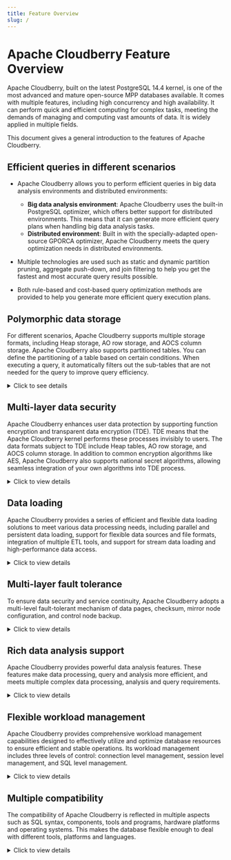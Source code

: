 ```yaml
---
title: Feature Overview
slug: /
---
```


# Apache Cloudberry Feature Overview

Apache Cloudberry, built on the latest PostgreSQL 14.4 kernel, is one of the most advanced and mature open-source MPP databases available. It comes with multiple features, including high concurrency and high availability. It can perform quick and efficient computing for complex tasks, meeting the demands of managing and computing vast amounts of data. It is widely applied in multiple fields.

This document gives a general introduction to the features of Apache Cloudberry.

## Efficient queries in different scenarios

- Apache Cloudberry allows you to perform efficient queries in big data analysis environments and distributed environments:

    - **Big data analysis environment**: Apache Cloudberry uses the built-in PostgreSQL optimizer, which offers better support for distributed environments. This means that it can generate more efficient query plans when handling big data analysis tasks.
    - **Distributed environment**: Built in with the specially-adapted open-source GPORCA optimizer, Apache Cloudberry meets the query optimization needs in distributed environments.

- Multiple technologies are used such as static and dynamic partition pruning, aggregate push-down, and join filtering to help you get the fastest and most accurate query results possible.
- Both rule-based and cost-based query optimization methods are provided to help you generate more efficient query execution plans.

## Polymorphic data storage

For different scenarios, Apache Cloudberry supports multiple storage formats, including Heap storage, AO row storage, and AOCS column storage. Apache Cloudberry also supports partitioned tables. You can define the partitioning of a table based on certain conditions. When executing a query, it automatically filters out the sub-tables that are not needed for the query to improve query efficiency.

<details>
<summary>Click to see details</summary>

- **Even data distribution**: By using Hash and Random methods for data distribution, Apache Cloudberry takes better advantage of disk performance and solves I/O bottleneck issues.
- **Storage types**:

    - Row-based storage: Suitable for scenarios where most fields are frequently queried, and there are many random row accesses.
    - Column-based storage: When you need to query a small number of fields, this method can greatly save I/O operations, making it ideal for scenarios where large amounts of data are accessed frequently.

- **Specialized storage modes**: Apache Cloudberry has different storage modes such as Heap storage, AO row storage, AOCS column storage to optimize the performance of different types of applications. At the finest granularity level of partitioning, a table can have multiple storage modes.
- **Support for partitioned tables**: You can define the partitioning of a table based on specific conditions. During querying, the system will automatically filter out the sub-tables that are not needed for the query to improve query efficiency.
- **Efficient data compression function**: Apache Cloudberry supports multiple compression algorithms, such as Zlib 1-9 and Zstandard 1~19, to improve data processing performance and maintain a balance between CPU and compression ratio.
- **Optimization for small tables**: You can choose to use the Replication Table and specify a custom Hash algorithm when creating the table, allowing for more flexible control of data distribution.

</details>

## Multi-layer data security

Apache Cloudberry enhances user data protection by supporting function encryption and transparent data encryption (TDE). TDE means that the Apache Cloudberry kernel performs these processes invisibly to users. The data formats subject to TDE include Heap tables, AO row storage, and AOCS column storage. In addition to common encryption algorithms like AES, Apache Cloudberry also supports national secret algorithms, allowing seamless integration of your own algorithms into TDE process.

<details>
<summary>Click to view details</summary>

Apache Cloudberry focuses on data security and provides security protection measures. These security measures are designed to satisfy different database environment needs and offer multi-layer security protection:

- **Database isolation**: In Apache Cloudberry, data is not shared between databases, which achieves isolation in a multi-database environment. If cross-database access is required, you can use the DBLink feature.
- **Internal data organization**: The logical organization of data in the database includes data objects such as tables, views, indexes, and functions. Data access can be performed across schemas.
- **Data storage security**: Apache Cloudberry offers different storage modes to support data redundancy. It uses encryption methods including AES 128, AES 192, AES 256, DES, and national secret encryption to secure data storage. It also supports ciphertext authentication, which includes encryption algorithms like SCRAM-SHA-256, MD5, LDAP, RADIUS.
- **User data protection**: Apache Cloudberry supports function encryption and decryption, and transparent data encryption and decryption. The process is implemented by the Apache Cloudberry kernel without any user interaction. It supports data formats such as Heap tables, AO row storage, and AOCS column storage. In addition to common encryption algorithms like AES, Apache Cloudberry also supports national secret algorithms, allowing you to easily add your own algorithms into transparent data encryption.
- **Detailed permission settings**: To satisfy different users and objects (like schemas, tables, rows, columns, views, functions), Apache Cloudberry provides a range of permission setting options, including `SELECT`, `UPDATE`, execution, and ownership.

</details>

## Data loading

Apache Cloudberry provides a series of efficient and flexible data loading solutions to meet various data processing needs, including parallel and persistent data loading, support for flexible data sources and file formats, integration of multiple ETL tools, and support for stream data loading and high-performance data access.

<details>
<summary>Click to view details</summary>

- **Parallel and persistent data loading**: Apache Cloudberry supports massive parallel and persistent data loading through external table technology, and performs automatic conversion between character sets, such as from GBK to UTF-8. This feature makes data entry much smoother.

- **Flexible data source and file format support**: Apache Cloudberry supports data sources such as external file servers, Hive, Hbase, HDFS or S3, and supports data formats such as CSV, Text, JSON, ORC, and Parquet. In addition, the database can also load compressed data files such as Zip.

- **Integrate multiple ETL tools**: Apache Cloudberry is integrated with ETL tools such as DataStage, Informatica, and Kettle to facilitate data processing.

- **Support stream data loading**: Apache Cloudberry can start multiple parallel read tasks for the subscribed Kafka topic, cache the read records, and load the records into the database via gpfdist after a certain time or number of records. This method can ensure the integrity of data without duplication or loss, and is suitable for stream data collection and real-time analysis scenarios. Apache Cloudberry supports data loading throughput of tens of millions per minute.

- **High-performance data access**: PXF is a built-in component of Apache Cloudberry, which can map external data sources to external tables of Apache Cloudberry to achieve parallel and high-speed data access. PXF supports the management and access of hybrid data ecology and helps realize the Data Fabric architecture.

</details>

## Multi-layer fault tolerance

To ensure data security and service continuity, Apache Cloudberry adopts a multi-level fault-tolerant mechanism of data pages, checksum, mirror node configuration, and control node backup.

<details>

<summary>Click to view details</summary>

- **Checksum of data page**: In the underlying storage, Apache Cloudberry uses the checksum mechanism to detect bad blocks to ensure data integrity.

- **Mirror node configuration**: By configuring mirror nodes among segments (or data nodes), Apache Cloudberry can achieve high availability and failover of services. Once an unrecoverable failure of the coordinator node is detected, the system will automatically switch to the backup segment to ensure that user queries will not be affected.

- **Backup of control nodes**: Similar to segments, coordinator nodes (or control nodes) can also be configured as backup nodes or standby nodes in case the coordinator node fails. Once the coordinator node fails, the system will automatically switch to the standby node to ensure the continuity of services.

</details>

## Rich data analysis support

Apache Cloudberry provides powerful data analysis features. These features make data processing, query and analysis more efficient, and meets multiple complex data processing, analysis and query requirements.

<details>
<summary>Click to view details</summary>

- **Parallel optimizer and executor**: The Apache Cloudberry kernel has a built-in parallel optimizer and executor, which is not only compatible with the PostgreSQL ecosystem, but also supports data partition pruning and multiple indexing technologies (including B-Tree, Bitmap, Hash, Brin, GIN), and JIT (expression just-in-time compilation processing).

- **Machine learning components MADlib**: Apache Cloudberry integrates MADlib components, providing users with fully SQL-driven machine learning features, enabling deep integration of algorithms, computing power, and data.

- **Support multiple programming languages**: Apache Cloudberry provides developers with rich programming languages, including R, Python, Perl, Java, and PostgreSQL, so that they can easily write custom functions.

- **High-performance parallel computing based on MPP engine**: The MPP engine of Apache Cloudberry supports high-performance parallel computing, seamlessly integrated with SQL, and can perform fast computing and analysis on SQL execution results.

- **PostGIS geographic data processing**: Apache Cloudberry introduces an upgraded version of PostGIS 2.X, supports its MPP architecture, and further improves the processing capability of geospatial data. Key features include:

     - Support for object storage: supports directly loading large-capacity geospatial data from object storage (OSS) into the database.
     - Comprehensive spatial data type support: including geometry, geography, and raster.
     - Spatio-temporal index: Provides spatio-temporal index technology, which can effectively accelerate spatial and temporal queries.
     - Complex spatial and geographic calculations: including sphere length calculations as well as spatial aggregation functions (such as contain, cover, intersect).

- **Apache Cloudberry text component**: This component supports using ElasticSearch to accelerate file retrieval capabilities. Compared with traditional GIN data text query performance, this component has an order of magnitude improvement. It supports multiple word segmentation, natural language processing, and query result rendering.

</details>

## Flexible workload management

Apache Cloudberry provides comprehensive workload management capabilities designed to effectively utilize and optimize database resources to ensure efficient and stable operations. Its workload management includes three levels of control: connection level management, session level management, and SQL level management.

<details>
<summary>Click to view details</summary>

- **Connection pool PGBouncer (connection-level management)**: Through the connection pool, Apache Cloudberry manages user access in a unified manner, and limits the number of concurrently active users to improve efficiency, and avoid wasting resources caused by frequently creating and destructing service processes. The connection pool has a small memory footprint and can support high concurrent connections, using libevent for Socket communication to improve communication efficiency.

- **Resource Group (session-level management)**: Through resource groups, Apache Cloudberry can analyze and categorize typical workloads, and quantify the CPU, memory, concurrency and other resources required by each workload. In this way, according to the actual requirements of the workload, you can set a suitable resource group and dynamically adjust the resource usage to ensure the overall operating efficiency. At the same time, you can use rules to clean up idle sessions and release unnecessary resources.

- **Dynamic resource group allocation (SQL-level management)**: Through dynamic resource group allocation, Apache Cloudberry can flexibly allocate resources before or during the execution of SQL statements, which can give priority to specific queries and shorten the execution time.

</details>

## Multiple compatibility

The compatibility of Apache Cloudberry is reflected in multiple aspects such as SQL syntax, components, tools and programs, hardware platforms and operating systems. This makes the database flexible enough to deal with different tools, platforms and languages.

<details>
<summary>Click to view details</summary>

- **SQL compatibility**: Apache Cloudberry is compatible with PostgreSQL and Greenplum syntax, supports SQL-92, SQL-99, and SQL 2003 standards, including SQL 2003 OLAP extensions, such as window functions, `rollup`, and `cube`.

- **Component compatibility**: Based on the PostgreSQL 14.4 kernel, Apache Cloudberry is compatible with most of the PostgreSQL components and extensions commonly used.

- **Tool and program compatibility**: Good connectivity with various BI tools, mining forecasting tools, ETL tools, and J2EE/.NET applications.

- **Hardware platform compatibility**: Can run on a variety of hardware architectures, including X86, ARM, Phytium, Kunpeng, and Haiguang.

- **Operating system compatibility**: Compatible with multiple operating system environments, such as CentOS, Ubuntu, Kylin, and BC-Linux.

</details>
